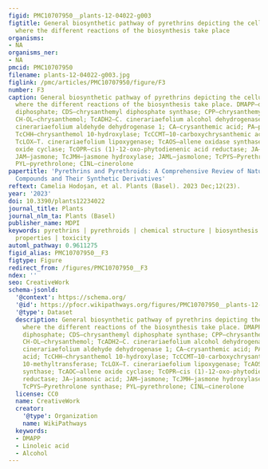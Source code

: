 ```yaml
---
figid: PMC10707950__plants-12-04022-g003
figtitle: General biosynthetic pathway of pyrethrins depicting the cellular domains
  where the different reactions of the biosynthesis take place
organisms:
- NA
organisms_ner:
- NA
pmcid: PMC10707950
filename: plants-12-04022-g003.jpg
figlink: /pmc/articles/PMC10707950/figure/F3
number: F3
caption: General biosynthetic pathway of pyrethrins depicting the cellular domains
  where the different reactions of the biosynthesis take place. DMAPP—dimethylallyl
  diphosphate; CDS—chrysanthemyl diphosphate synthase; CPP—chrysanthemyl diphosphate;
  CH-OL—chrysanthemol; TcADH2—C. cinerariaefolium alcohol dehydrogenase 2; TcALDH1—C.
  cinerariaefolium aldehyde dehydrogenase 1; CA—crysanthemic acid; PA—pyrethric acid;
  TcCHH—chrysanthemol 10-hydroxylase; TcCCMT—10-carboxychrysanthemic acid 10-methyltransferase;
  TcLOX—T. cinerariaefolium lipoxygenase; TcAOS—allene oxidase synthase; TcAOC—allene
  oxide cyclase; TcOPR—cis (1)-12-oxo-phytodienenic acid reductase; JA—jasmonic acid;
  JAM—jasmone; TcJMH—jasmone hydroxylase; JAML—jasmolone; TcPYS—Pyrethrolone synthase;
  PYL—pyrethrolone; CINL—cinerolone
papertitle: 'Pyrethrins and Pyrethroids: A Comprehensive Review of Natural Occurring
  Compounds and Their Synthetic Derivatives'
reftext: Camelia Hodoșan, et al. Plants (Basel). 2023 Dec;12(23).
year: '2023'
doi: 10.3390/plants12234022
journal_title: Plants
journal_nlm_ta: Plants (Basel)
publisher_name: MDPI
keywords: pyrethrins | pyrethroids | chemical structure | biosynthesis | biological
  properties | toxicity
automl_pathway: 0.9611275
figid_alias: PMC10707950__F3
figtype: Figure
redirect_from: /figures/PMC10707950__F3
ndex: ''
seo: CreativeWork
schema-jsonld:
  '@context': https://schema.org/
  '@id': https://pfocr.wikipathways.org/figures/PMC10707950__plants-12-04022-g003.html
  '@type': Dataset
  description: General biosynthetic pathway of pyrethrins depicting the cellular domains
    where the different reactions of the biosynthesis take place. DMAPP—dimethylallyl
    diphosphate; CDS—chrysanthemyl diphosphate synthase; CPP—chrysanthemyl diphosphate;
    CH-OL—chrysanthemol; TcADH2—C. cinerariaefolium alcohol dehydrogenase 2; TcALDH1—C.
    cinerariaefolium aldehyde dehydrogenase 1; CA—crysanthemic acid; PA—pyrethric
    acid; TcCHH—chrysanthemol 10-hydroxylase; TcCCMT—10-carboxychrysanthemic acid
    10-methyltransferase; TcLOX—T. cinerariaefolium lipoxygenase; TcAOS—allene oxidase
    synthase; TcAOC—allene oxide cyclase; TcOPR—cis (1)-12-oxo-phytodienenic acid
    reductase; JA—jasmonic acid; JAM—jasmone; TcJMH—jasmone hydroxylase; JAML—jasmolone;
    TcPYS—Pyrethrolone synthase; PYL—pyrethrolone; CINL—cinerolone
  license: CC0
  name: CreativeWork
  creator:
    '@type': Organization
    name: WikiPathways
  keywords:
  - DMAPP
  - Linoleic acid
  - Alcohol
---
```

